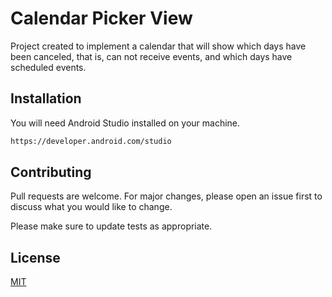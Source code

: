 # Calendar Picker View

Project created to implement a calendar that will show which days have been canceled, that is, can not receive events, and which days have scheduled events.

## Installation

You will need Android Studio installed on your machine.

```bash
https://developer.android.com/studio
```

## Contributing

Pull requests are welcome. For major changes, please open an issue first
to discuss what you would like to change.

Please make sure to update tests as appropriate.

## License

[MIT](https://choosealicense.com/licenses/mit/)
